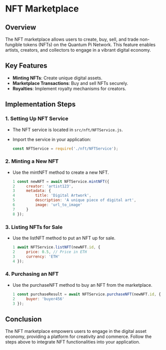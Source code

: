 # NFT Marketplace

## Overview
The NFT marketplace allows users to create, buy, sell, and trade non-fungible tokens (NFTs) on the Quantum Pi Network. This feature enables artists, creators, and collectors to engage in a vibrant digital economy.

## Key Features
- **Minting NFTs**: Create unique digital assets.
- **Marketplace Transactions**: Buy and sell NFTs securely.
- **Royalties**: Implement royalty mechanisms for creators.

## Implementation Steps

### 1. Setting Up NFT Service
- The NFT service is located in `src/nft/NFTService.js`.
- Import the service in your application:

  ```javascript
  const NFTService = require('./nft/NFTService');
  ```

### 2. Minting a New NFT
- Use the mintNFT method to create a new NFT.

  ```javascript
  1 const newNFT = await NFTService.mintNFT({
  2     creator: 'artist123',
  3     metadata: {
  4         title: 'Digital Artwork',
  5         description: 'A unique piece of digital art',
  6         image: 'url_to_image'
  7     }
  8 });
  ```

### 3. Listing NFTs for Sale
- Use the listNFT method to put an NFT up for sale.

  ```javascript
  1 await NFTService.listNFT(newNFT.id, {
  2     price: 0.5, // Price in ETH
  3     currency: 'ETH'
  4 });
  ```
  
### 4. Purchasing an NFT
- Use the purchaseNFT method to buy an NFT from the marketplace.

  ```javascript
  1 const purchaseResult = await NFTService.purchaseNFT(newNFT.id, {
  2     buyer: 'buyer456'
  3 });
  ```
  
## Conclusion
The NFT marketplace empowers users to engage in the digital asset economy, providing a platform for creativity and commerce. Follow the steps above to integrate NFT functionalities into your application.
